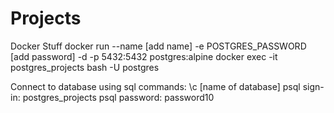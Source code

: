 # Projects


Docker Stuff
docker run --name [add name] -e POSTGRES_PASSWORD [add password] -d -p 5432:5432 postgres:alpine
docker exec -it postgres_projects bash
-U postgres

Connect to database using sql commands: \c [name of database]
psql sign-in: postgres_projects
psql password: password10